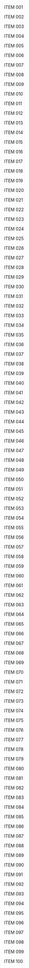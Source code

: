 <p>ITEM 001</p>
<p>ITEM 002</p>
<p>ITEM 003</p>
<p>ITEM 004</p>
<p>ITEM 005</p>
<p>ITEM 006</p>
<p>ITEM 007</p>
<p>ITEM 008</p>
<p>ITEM 009</p>
<p>ITEM 010</p>
<p>ITEM 011</p>
<p>ITEM 012</p>
<p>ITEM 013</p>
<p>ITEM 014</p>
<p>ITEM 015</p>
<p>ITEM 016</p>
<p>ITEM 017</p>
<p>ITEM 018</p>
<p>ITEM 019</p>
<p>ITEM 020</p>
<p>ITEM 021</p>
<p>ITEM 022</p>
<p>ITEM 023</p>
<p>ITEM 024</p>
<p>ITEM 025</p>
<p>ITEM 026</p>
<p>ITEM 027</p>
<p>ITEM 028</p>
<p>ITEM 029</p>
<p>ITEM 030</p>
<p>ITEM 031</p>
<p>ITEM 032</p>
<p>ITEM 033</p>
<p>ITEM 034</p>
<p>ITEM 035</p>
<p>ITEM 036</p>
<p>ITEM 037</p>
<p>ITEM 038</p>
<p>ITEM 039</p>
<p>ITEM 040</p>
<p>ITEM 041</p>
<p>ITEM 042</p>
<p>ITEM 043</p>
<p>ITEM 044</p>
<p>ITEM 045</p>
<p>ITEM 046</p>
<p>ITEM 047</p>
<p>ITEM 048</p>
<p>ITEM 049</p>
<p>ITEM 050</p>
<p>ITEM 051</p>
<p>ITEM 052</p>
<p>ITEM 053</p>
<p>ITEM 054</p>
<p>ITEM 055</p>
<p>ITEM 056</p>
<p>ITEM 057</p>
<p>ITEM 058</p>
<p>ITEM 059</p>
<p>ITEM 060</p>
<p>ITEM 061</p>
<p>ITEM 062</p>
<p>ITEM 063</p>
<p>ITEM 064</p>
<p>ITEM 065</p>
<p>ITEM 066</p>
<p>ITEM 067</p>
<p>ITEM 068</p>
<p>ITEM 069</p>
<p>ITEM 070</p>
<p>ITEM 071</p>
<p>ITEM 072</p>
<p>ITEM 073</p>
<p>ITEM 074</p>
<p>ITEM 075</p>
<p>ITEM 076</p>
<p>ITEM 077</p>
<p>ITEM 078</p>
<p>ITEM 079</p>
<p>ITEM 080</p>
<p>ITEM 081</p>
<p>ITEM 082</p>
<p>ITEM 083</p>
<p>ITEM 084</p>
<p>ITEM 085</p>
<p>ITEM 086</p>
<p>ITEM 087</p>
<p>ITEM 088</p>
<p>ITEM 089</p>
<p>ITEM 090</p>
<p>ITEM 091</p>
<p>ITEM 092</p>
<p>ITEM 093</p>
<p>ITEM 094</p>
<p>ITEM 095</p>
<p>ITEM 096</p>
<p>ITEM 097</p>
<p>ITEM 098</p>
<p>ITEM 099</p>
<p>ITEM 100</p>